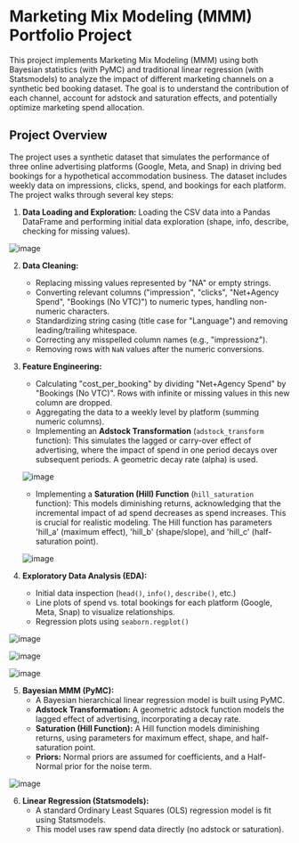 # Marketing Mix Modeling (MMM) Portfolio Project

This project implements Marketing Mix Modeling (MMM) using both Bayesian statistics (with PyMC) and traditional linear regression (with Statsmodels) to analyze the impact of different marketing channels on a synthetic bed booking dataset. The goal is to understand the contribution of each channel, account for adstock and saturation effects, and potentially optimize marketing spend allocation.

## Project Overview

The project uses a synthetic dataset that simulates the performance of three online advertising platforms (Google, Meta, and Snap) in driving bed bookings for a hypothetical accommodation business.  The dataset includes weekly data on impressions, clicks, spend, and bookings for each platform.  The project walks through several key steps:

1.  **Data Loading and Exploration:** Loading the CSV data into a Pandas DataFrame and performing initial data exploration (shape, info, describe, checking for missing values).

![image](https://github.com/user-attachments/assets/aff94d03-50f0-46ab-9c5f-4f315fc3e4ac)

2.  **Data Cleaning:**
    *   Replacing missing values represented by "NA" or empty strings.
    *   Converting relevant columns ("impression", "clicks", "Net+Agency Spend", "Bookings (No VTC)") to numeric types, handling non-numeric characters.
    *   Standardizing string casing (title case for "Language") and removing leading/trailing whitespace.
    *   Correcting any misspelled column names (e.g., "impressionz").
    *   Removing rows with `NaN` values after the numeric conversions.



3.  **Feature Engineering:**
    *   Calculating "cost\_per\_booking" by dividing "Net+Agency Spend" by "Bookings (No VTC)". Rows with infinite or missing values in this new column are dropped.
    *   Aggregating the data to a weekly level by platform (summing numeric columns).
    *   Implementing an **Adstock Transformation** (`adstock_transform` function): This simulates the lagged or carry-over effect of advertising, where the impact of spend in one period decays over subsequent periods.  A geometric decay rate (alpha) is used.

      
      ![image](https://github.com/user-attachments/assets/bc084d97-71d2-407a-860e-b742acb4c1a1)
    *   Implementing a **Saturation (Hill) Function** (`hill_saturation` function): This models diminishing returns, acknowledging that the incremental impact of ad spend decreases as spend increases. This is crucial for realistic modeling. The Hill function has parameters 'hill_a' (maximum effect), 'hill_b' (shape/slope), and 'hill_c' (half-saturation point).


      ![image](https://github.com/user-attachments/assets/07a47eb9-7950-4f7c-8cba-42ffb5f4bce8)

      

4.  **Exploratory Data Analysis (EDA):**
    *  Initial data inspection (`head()`, `info()`, `describe()`, etc.)
    *  Line plots of spend vs. total bookings for each platform (Google, Meta, Snap) to visualize relationships.
    *  Regression plots using `seaborn.regplot()`
      
  ![image](https://github.com/user-attachments/assets/96797a12-c716-4136-b66a-73335042cc30)

  ![image](https://github.com/user-attachments/assets/e5387f0a-5135-4a8c-99f0-a0144aebc295)

  ![image](https://github.com/user-attachments/assets/4f60fc4b-de2b-41e2-b7fb-44444ace9293)



 5. **Bayesian MMM (PyMC):**
    *   A Bayesian hierarchical linear regression model is built using PyMC.
    *   **Adstock Transformation:** A geometric adstock function models the lagged effect of advertising, incorporating a decay rate.
    *   **Saturation (Hill Function):** A Hill function models diminishing returns, using parameters for maximum effect, shape, and half-saturation point.
    *   **Priors:** Normal priors are assumed for coefficients, and a Half-Normal prior for the noise term.

![image](https://github.com/user-attachments/assets/071a1789-ebfb-4237-8fec-f18e471de60c)


6.  **Linear Regression (Statsmodels):**
    *   A standard Ordinary Least Squares (OLS) regression model is fit using Statsmodels.
    *   This model uses raw spend data directly (no adstock or saturation).





    
